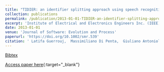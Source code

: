 ```yaml
---
title: "TIDIER: an identifier splitting approach using speech recognition techniques"
collection: publications
permalink: /publication/2013-01-01-TIDIER-an-identifier-splitting-approach-using-speech-recognition-techniques
excerpt: 'Institute of Electrical and Electronics Engineers Inc. (IEEE), Chichester, UK, Scopus ID: 2-s2.0-84883654687, Cited by: 22'
date: 2013-01-01
venue: 'Journal of Software: Evolution and Process'
paperurl: 'https://doi.org/10.1002/smr.539'
citation: ' Latifa Guerrouj,  Massimiliano Di Penta,  Giuliano Antoniol,  Yann-Ga&quot;el Gu&apos;eh&apos;eneuc, &quot;TIDIER: an identifier splitting approach using speech recognition techniques.&quot; Journal of Software: Evolution and Process, 2013.'
---
```

[Bibtex](https://dblp.org/rec/bib/journals/smr/GuerroujPAG13)

[Access paper here](https://doi.org/10.1002/smr.539){:target="_blank"}
